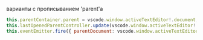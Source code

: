 варианты с прописыванием 'parent'а
```js
this.parentContainer.parent = vscode.window.activeTextEditor!.document;
this.lastOpenedParentController.update(vscode.window.activeTextEditor!.document);
this.eventEmitter.fire({ parentDocument: vscode.window.activeTextEditor!.document });
```
